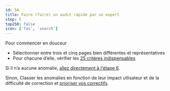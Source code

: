 ```yaml
---
id: 5A
title: Faire (faire) un audit rapide par un expert
step: 5
top250: false
icon: ['fas', 'search']
---
```


Pour commencer en douceur

* Sélectionner entre trois et cinq pages bien différentes et représentatives
* Pour chacune d’elle, vérifier les [25 critères indispensables](https://design.numerique.gouv.fr/outils/audit-rapide/) 

Si il n’a aucune anomalie, <a href="#6">allez directement à l'étape 6</a>.

Sinon, Classer les anomalies en fonction de leur impact utlisateur et de la difficulté de correction et <a href="#7">prioriser vos correctifs</a>.

